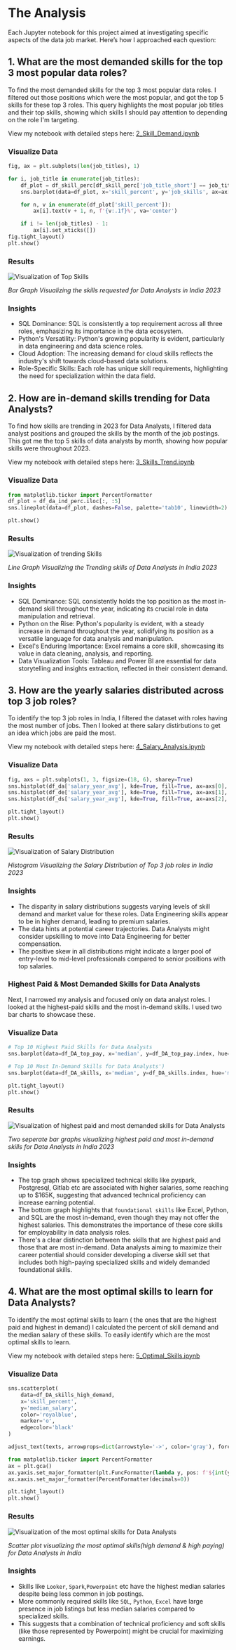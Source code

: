 # The Analysis
Each Jupyter notebook for this project aimed at investigating specific aspects of the data job market. Here’s how I approached each question:

## 1. What are the most demanded skills for the top 3 most popular data roles?
To find the most demanded skills for the top 3 most popular data roles. I filtered out those positions which were the most popular, and got the top 5 skills for these top 3 roles. This query highlights the most popular job titles and their top skills, showing which skills I should pay attention to depending on the role I'm targeting.

View my notebook with detailed steps here: [2_Skill_Demand.ipynb](Project/2_Skill_Demand.ipynb)

### Visualize Data

```python
fig, ax = plt.subplots(len(job_titles), 1)

for i, job_title in enumerate(job_titles):
    df_plot = df_skill_perc[df_skill_perc['job_title_short'] == job_title].head(5)
    sns.barplot(data=df_plot, x='skill_percent', y='job_skills', ax=ax[i], hue='skill_percent', palette='flare')

    for n, v in enumerate(df_plot['skill_percent']):
        ax[i].text(v + 1, n, f'{v:.1f}%', va='center')

    if i != len(job_titles) - 1:
        ax[i].set_xticks([])
fig.tight_layout()
plt.show()
```

### Results

![Visualization of Top Skills](Project/Images/skill_demand.png)

*Bar Graph Visualizing the skills requested for Data Analysts in India 2023*

### Insights
* SQL Dominance: SQL is consistently a top requirement across all three roles, emphasizing its importance in the data ecosystem.
* Python's Versatility: Python's growing popularity is evident, particularly in data engineering and data science roles.
* Cloud Adoption: The increasing demand for cloud skills reflects the industry's shift towards cloud-based data solutions.
* Role-Specific Skills: Each role has unique skill requirements, highlighting the need for specialization within the data field.

## 2. How are in-demand skills trending for Data Analysts?

To find how skills are trending in 2023 for Data Analysts, I filtered data analyst positions and grouped the skills by the month of the job postings. This got me the top 5 skills of data analysts by month, showing how popular skills were throughout 2023.

View my notebook with detailed steps here: [3_Skills_Trend.ipynb](Project/3_Skills_Trend.ipynb)

### Visualize Data

```python
from matplotlib.ticker import PercentFormatter
df_plot = df_da_ind_perc.iloc[:, :5]
sns.lineplot(data=df_plot, dashes=False, palette='tab10', linewidth=2)

plt.show()
```

### Results

![Visualization of trending Skills](Project/Images/trending_skills.png)

*Line Graph Visualizing the Trending skills of Data Analysts in India 2023*

### Insights
* SQL Dominance: SQL consistently holds the top position as the most in-demand skill throughout the year, indicating its crucial role in data manipulation and retrieval.
* Python on the Rise: Python's popularity is evident, with a steady increase in demand throughout the year, solidifying its position as a versatile language for data analysis and manipulation.
* Excel's Enduring Importance: Excel remains a core skill, showcasing its value in data cleaning, analysis, and reporting.
* Data Visualization Tools: Tableau and Power BI are essential for data storytelling and insights extraction, reflected in their consistent demand.

## 3. How are the yearly salaries distributed across top 3 job roles?

To identify the top 3 job roles in India, I filtered the dataset with roles having the most number of jobs. Then I looked at there salary distirbutions to get an idea which jobs are paid the most.

View my notebook with detailed steps here: [4_Salary_Analysis.ipynb](Project/4_Salary_Analysis.ipynb)

### Visualize Data

```python
fig, axs = plt.subplots(1, 3, figsize=(18, 6), sharey=True)
sns.histplot(df_da['salary_year_avg'], kde=True, fill=True, ax=axs[0], color='royalblue', edgecolor='black')
sns.histplot(df_de['salary_year_avg'], kde=True, fill=True, ax=axs[1], color='royalblue', edgecolor='black')
sns.histplot(df_ds['salary_year_avg'], kde=True, fill=True, ax=axs[2], color='royalblue', edgecolor='black')

plt.tight_layout()
plt.show()
```
### Results

![Visualization of Salary Distribution](Project/Images/salary_distribution.png)

*Histogram Visualizing the Salary Distribution of Top 3 job roles in India 2023*

### Insights

* The disparity in salary distributions suggests varying levels of skill demand and market value for these roles. Data Engineering skills appear to be in higher demand, leading to premium salaries.
* The data hints at potential career trajectories. Data Analysts might consider upskilling to move into Data Engineering for better compensation.
* The positive skew in all distributions might indicate a larger pool of entry-level to mid-level professionals compared to senior positions with top salaries.

###  Highest Paid & Most Demanded Skills for Data Analysts

Next, I narrowed my analysis and focused only on data analyst roles. I looked at the highest-paid skills and the most in-demand skills. I used two bar charts to showcase these.

### Visualize Data

```python
# Top 10 Highest Paid Skills for Data Analysts
sns.barplot(data=df_DA_top_pay, x='median', y=df_DA_top_pay.index, hue='median', ax=ax[0], palette='flare')

# Top 10 Most In-Demand Skills for Data Analysts')
sns.barplot(data=df_DA_skills, x='median', y=df_DA_skills.index, hue='median', ax=ax[1], palette='flare')

plt.tight_layout()
plt.show()
```

### Results

![Visualization of highest paid and most demanded skills for Data Analysts](Project/Images/highest_paid_and_most_demanded_skills_da.png)

*Two seperate bar graphs visualizing highest paid and most in-demand skills for Data Analysts in India 2023*

### Insights

* The top graph shows specialized technical skills like pyspark, Postgresql, Gitlab etc are associated with higher salaries, some reaching up to $165K, suggesting that advanced technical proficiency can increase earning potential.
* The bottom graph highlights that `foundational skills` like Excel, Python, and SQL are the most in-demand, even though they may not offer the highest salaries. This demonstrates the importance of these core skills for employability in data analysis roles.
* There's a clear distinction between the skills that are highest paid and those that are most in-demand. Data analysts aiming to maximize their career potential should consider developing a diverse skill set that includes both high-paying specialized skills and widely demanded foundational skills.

## 4. What are the most optimal skills to learn for Data Analysts?

To identify the most optimal skills to learn ( the ones that are the highest paid and highest in demand) I calculated the percent of skill demand and the median salary of these skills. To easily identify which are the most optimal skills to learn.

View my notebook with detailed steps here:  [5_Optimal_Skills.ipynb](Project/5_Optimal_Skills.ipynb)

### Visualize Data

```python
sns.scatterplot(
    data=df_DA_skills_high_demand,
    x='skill_percent',
    y='median_salary',
    color='royalblue',
    marker='o',
    edgecolor='black'
)

adjust_text(texts, arrowprops=dict(arrowstyle='->', color='gray'), force_text=0.5)

from matplotlib.ticker import PercentFormatter
ax = plt.gca()
ax.yaxis.set_major_formatter(plt.FuncFormatter(lambda y, pos: f'${int(y/1000)}K'))
ax.xaxis.set_major_formatter(PercentFormatter(decimals=0))

plt.tight_layout()
plt.show()
```

### Results

![Visualization of the most optimal skills for Data Analysts](Project/Images/optimal_skills_data_analysts.png)

*Scatter plot visualizing the most optimal skills(high demand & high paying) for Data Analysts in India*

### Insights

* Skills like `Looker`, `Spark`,`Powerpoint` etc have the highest median salaries despite being less common in job postings.
* More commonly required skills like `SQL`, `Python`, `Excel` have large presence in job listings but less median salaries compared to specialized skills.
*  This suggests that a combination of technical proficiency and soft skills (like those represented by Powerpoint) might be crucial for maximizing earnings.


